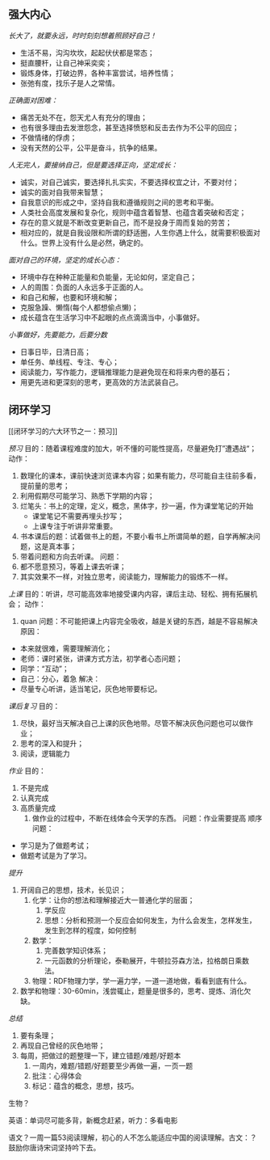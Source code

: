 
## 强大内心

_长大了，就要永远，时时刻刻想着照顾好自己！_ 
- 生活不易，沟沟坎坎，起起伏伏都是常态；
- 挺直腰杆，让自己神采奕奕；
- 锻炼身体，打破边界，各种丰富尝试，培养性情；
- 张弛有度，找乐子是人之常情。

_正确面对困难：_
- 痛苦无处不在，怨天尤人有充分的理由；
- 也有很多理由去发泄怨念，甚至选择愤怒和反击去作为不公平的回应；
- 不做情绪的俘虏；
- 没有天然的公平，公平是奋斗，抗争的结果。

_人无完人，要接纳自己，但是要选择正向，坚定成长：_
- 诚实，对自己诚实，要选择扎扎实实，不要选择权宜之计，不要对付；
- 诚实的面对自我带来智慧；
- 自我意识的形成之中，坚持自我和遵循规则之间的思考和平衡。
- 人类社会高度发展和复杂化，规则中蕴含着智慧、也蕴含着突破和否定；
- 存在的意义就是不断改变更新自己，而不是投身于周而复始的劳苦；
- 相对应的，就是自我设限和所谓的舒适圈，人生你遇上什么，就需要积极面对什么。世界上没有什么是必然，确定的。

_面对自己的环境，坚定的成长心态：_
- 环境中存在种种正能量和负能量，无论如何，坚定自己；
- 人的周围：负面的人永远多于正面的人。
- 和自己和解，也要和环境和解；
- 克服急躁、懒惰(每个人都想偷点懒)；
- 成长蕴含在生活学习中不起眼的点点滴滴当中，小事做好。

_小事做好，先要能力，后要分数_
- 日事日毕，日清日高；
- 单任务、单线程、专注、专心；
- 阅读能力，写作能力，逻辑推理能力是避免现在和将来内卷的基石；
- 用更先进和更深刻的思考，更高效的方法武装自己。

## 闭环学习

[[闭环学习的六大环节之一：预习]]




_预习_
目的：随着课程难度的加大，听不懂的可能性提高，尽量避免打”遭遇战“； 
动作：
1. 数理化的课本，课前快速浏览课本内容；如果有能力，尽可能自主往前多看，提前量的思考；
2. 利用假期尽可能学习、熟悉下学期的内容；
3. 烂笔头：书上的定理，定义，概念，黑体字，抄一遍，作为课堂笔记的开始
	- 课堂笔记不需要再埋头抄写；
	- 上课专注于听讲非常重要。
1. 书本课后的题：试着做书上的题，不要小看书上所谓简单的题，自学再解决问题，这是真本事；
2. 带着问题和方向去听课。
问题：
1. 都不愿意预习，等着上课去听课；
2. 其实效果不一样，对独立思考，阅读能力，理解能力的锻炼不一样。

_上课_
目的：听讲，尽可能高效率地接受课内内容，课后主动、轻松、拥有拓展机会；
动作：
1. quan
问题：不可能把课上内容完全吸收，越是关键的东西，越是不容易解决
原因：
- 本来就很难，需要理解消化；
- 老师：课时紧张，讲课方式方法，初学者心态问题；
- 同学：“互动”；
- 自己：分心，着急
解决：
- 尽量专心听讲，适当笔记，灰色地带要标记。

_课后复习_
目的：
1. 尽快，最好当天解决自己上课的灰色地带。尽管不解决灰色问题也可以做作业；
2. 思考的深入和提升；
3. 阅读，逻辑能力

_作业_
目的：
1. 不是完成
2. 认真完成
3. 高质量完成
	1. 做作业的过程中，不断在线体会今天学的东西。
问题：作业需要提高
顺序问题：
* 学习是为了做题考试；
* 做题考试是为了学习。

_提升_
1. 开阔自己的思想，技术，长见识；
	1. 化学：让你的想法和理解接近大一普通化学的层面；
		1. 学反应
		2. 思想：分析和预测一个反应会如何发生，为什么会发生，怎样发生，发生到怎样的程度，如何控制
	2. 数学：
		1. 完善数学知识体系；
		2. 一元函数的分析理论，泰勒展开，牛顿拉芬森方法，拉格朗日乘数法。
	3. 物理：RDF物理力学，学一遍力学，一道一道地做，看看到底有什么。
2. 数学和物理：30-60min，浅尝辄止，题量是很多的，思考、提炼、消化欠缺。 

_总结_
1. 要有条理；
2. 再现自己曾经的灰色地带；
3. 每周，把做过的题整理一下，建立错题/难题/好题本
	1. 一周内，难题/错题/好题要至少再做一遍，一页一题
	2. 批注：心得体会
	3. 标记：蕴含的概念，思想，技巧。

生物？

英语：单词尽可能多背，新概念赶紧，听力：多看电影

语文？一周一篇53阅读理解，初心的人不怎么能适应中国的阅读理解。古文：？ 鼓励你唐诗宋词坚持吟下去。





